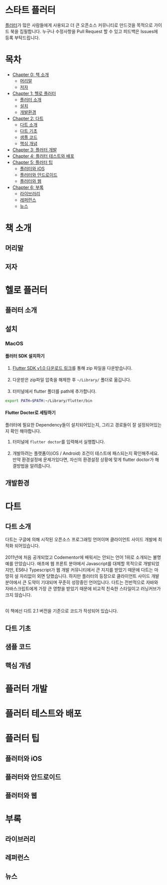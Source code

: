 # 스타트 플러터
[플러터](flutter.io)가 많은 사람들에게 사용되고 더 큰 오픈소스 커뮤니티로 만드것을 목적으로 가이드 북을 집필합니다. 누구나 수정사항을 Pull Request 할 수 있고 피드백은 Issues에 등록 부탁드립니다.


# 목차
- [Chapter 0: 책 소개](#책-소개)
  - [머리말](#머리말)
  - [저자](#저자)
- [Chapter 1: 헬로 플러터](#헬로-플러터)
  - [플러터 소개](#플러터-소개)
  - [설치](#설치)
  - [개발환경](#개발환경)
- [Chapter 2: 다트](#다트)
  - [다트 소개](#다트-소개)
  - [다트 기초](#다트-기초)
  - [샘플 코드](#샘플-코드)
  - [핵심 개념](#핵심-개념)
- [Chapter 3: 플러터 개발](#플러터-개발)
- [Chapter 4: 플러터 테스트와 배포](#플러터-테스트와-배포)
- [Chapter 5: 플러터 팁](#플러터-팁)
  - [플러터와 iOS](#플러터와-ios)
  - [플러터와 안드로이드](#플러터와-안드로이드)
  - [플러터와 웹](#플러터와-웹)
- [Chapter 6: 부록](#부록)
  - [라이브러리](#라이브러리)
  - [레퍼런스](#레퍼런스)
  - [뉴스](#뉴스)


# 책 소개
## 머리말
## 저자

# 헬로 플러터
## 플러터 소개

## 설치
### MacOS
#### 플러터 SDK 설치하기
1. [Flutter SDK v1.0 다운로드 링크](https://storage.googleapis.com/flutter_infra/releases/stable/macos/flutter_macos_v1.0.0-stable.zip)를 통해 zip 파일을 다운받습니다. <br><br>
2. 다운받은 zip파일 압축을 해제한 후 `~/Library/` 폴더로 옮깁니다. <br><br>
3. 터미널에서 flutter 폴더를 path에 추가합니다. 
```bash
export PATH=$PATH:~/Library/flutter/bin
```
#### Flutter Docter로 세팅하기
플러터에 필요한 Dependency들이 설치되어있는지, 그리고 경로들이 잘 설정되어있는지 확인 해야합니다.
1. 터미널에 `flutter doctor`를 입력해서 실행합니다. <br><br>
2. 개발하려는 플랫폼이(iOS / Android) 조건이 테스트에 패스되는지 확인해주세요. 만약 환경설정에 문제가있다면, 자신의 환경설정 상황에 맞게 flutter doctor가 해결방법을 알려줍니다.

## 개발환경

# 다트
## 다트 소개
다트는 구글에 의해 시작된 오픈소스 프로그래밍 언어이며 클라이언트 사이드 개발에 최적화 되어있습니다. <br> <br>
2011년에 처음 공개되었고 Codementor에 배워서는 안되는 언어 1위로 소개되는 불명예를 안았습니다. 애초에 웹 프론트 분야에서 Javascript를 대체할 목적으로 개발되었지만, ES6나 Typescript가 웹 개발 커뮤니티에서 큰 지지를 받았기 때문에 다트는 마땅히 설 자리없이 외면 당했습니다. 하지만 플러터의 등장으로 클라이언트 사이드 개발분야에서 큰 도약이 기대되며 꾸준히 성장중인 언어입니다. 다트는 전반적으로 자바와 자바스크립트에게 가장 큰 영향을 받았기 때문에 비교적 친숙한 스타일이고 러닝커브가 크지 않습니다. <br> <br>

이 책에선 다트 2.1 버전을 기준으로 코드가 작성되어 있습니다.

## 다트 기초
## 샘플 코드
## 핵심 개념

# 플러터 개발

# 플러터 테스트와 배포

# 플러터 팁
## 플러터와 iOS
## 플러터와 안드로이드
## 플러터와 웹

# 부록
## 라이브러리
## 레퍼런스
## 뉴스
